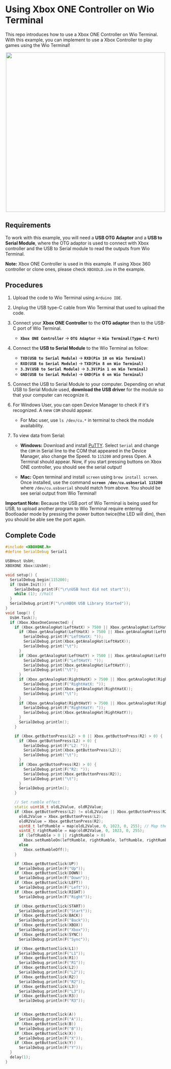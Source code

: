 # Using Xbox ONE Controller on Wio Terminal

This repo introduces how to use a Xbox ONE Controller on Wio Terminal. With this example, you can implement to use a Xbox Controller to play games using the Wio Terminal!

<div align=center><img width = 500 src="https://files.seeedstudio.com/wiki/Wio-Terminal/img/20200109132336.gif"/></div>

## Requirements

To work with this example, you will need a **USB OTG Adaptor** and a **USB to Serial Module**, where the OTG adaptor is used to connect with Xbox controller and the USB to Serial module to read the outputs from Wio Terminal.

**Note:** Xbox ONE Controller is used in this example. If using Xbox 360 controller or clone ones, please check `XBOXOLD.ino` in the example.

## Procedures

1. Upload the code to Wio Terminal using `Arduino IDE`.

2. Unplug the USB type-C cable from Wio Terminal that used to upload the code.

3. Connect your **Xbox ONE Controller** to the **OTG adaptor** then to the USB-C port of Wio Terminal.
   - **`Xbox ONE Controller`** -> **`OTG Adaptor`** -> **`Wio Terminal(Type-C Port)`**

4. Connect the **USB to Serial Module** to the Wio Terminal as follow:
   - **`TXD(USB to Serial Module)`** -> **`RXD(Pin 10 on Wio Terminal)`**
   - **`RXD(USB to Serial Module)`** -> **`TXD(Pin 8 on Wio Terminal)`**
   - **`3.3V(USB to Serial Module)`** -> **`3.3V(Pin 1 on Wio Terminal)`**
   - **`GND(USB to Serial Module)`** -> **`GND(Pin 6 on Wio Terminal)`**

5. Connect the USB to Serial Module to your computer. Depending on what USB to Serial Module used, **download the USB driver** for the module so that your computer can recognize it.

6. For Windows User, you can open Device Manager to check if it's recognized. A new `COM` should appear.
   - For Mac user, use `ls /dev/cu.*` in terminal to check the module availability.

7. To view data from Serial:
   - **Windows:** Download and install [PuTTY](https://www.putty.org/). Select `Serial` and change the `COM` in Serial line to the COM that appeared in the Device Manager, also change the Speed. to `115200` and press Open. A Terminal should appear. Now, if you start pressing buttons on Xbox ONE controller, you should see the serial output!

   - **Mac:** Open terminal and install `screen` using `brew install screen`. Once installed, use the command **`screen /dev/cu.usbserial 115200`** where `/dev/cu.usbserial` should match from above. You should be see serial output from Wio Terminal!

**Important Note:** Because the USB port of Wio Terminal is being used for USB, to upload another program to Wio Terminal require entering Bootloader mode by pressing the power button twice(the LED will dim), then you should be able see the port again.

## Complete Code

```cpp
#include <XBOXONE.h>
#define SerialDebug Serial1

USBHost UsbH;
XBOXONE Xbox(&UsbH);

void setup() {
  SerialDebug.begin(115200);
  if (UsbH.Init()) {
    SerialDebug.print(F("\r\nUSB host did not start"));
    while (1); //halt
  }
  SerialDebug.print(F("\r\nXBOX USB Library Started"));
}
void loop() {
  UsbH.Task();
  if (Xbox.XboxOneConnected) {
    if (Xbox.getAnalogHat(LeftHatX) > 7500 || Xbox.getAnalogHat(LeftHatX) < -7500 || Xbox.getAnalogHat(LeftHatY) > 7500 || Xbox.getAnalogHat(LeftHatY) < -7500 || Xbox.getAnalogHat(RightHatX) > 7500 || Xbox.getAnalogHat(RightHatX) < -7500 || Xbox.getAnalogHat(RightHatY) > 7500 || Xbox.getAnalogHat(RightHatY) < -7500) {
      if (Xbox.getAnalogHat(LeftHatX) > 7500 || Xbox.getAnalogHat(LeftHatX) < -7500) {
        SerialDebug.print(F("LeftHatX: "));
        SerialDebug.print(Xbox.getAnalogHat(LeftHatX));
        SerialDebug.print("\t");
      }
      if (Xbox.getAnalogHat(LeftHatY) > 7500 || Xbox.getAnalogHat(LeftHatY) < -7500) {
        SerialDebug.print(F("LeftHatY: "));
        SerialDebug.print(Xbox.getAnalogHat(LeftHatY));
        SerialDebug.print("\t");
      }
      if (Xbox.getAnalogHat(RightHatX) > 7500 || Xbox.getAnalogHat(RightHatX) < -7500) {
        SerialDebug.print(F("RightHatX: "));
        SerialDebug.print(Xbox.getAnalogHat(RightHatX));
        SerialDebug.print("\t");
      }
      if (Xbox.getAnalogHat(RightHatY) > 7500 || Xbox.getAnalogHat(RightHatY) < -7500) {
        SerialDebug.print(F("RightHatY: "));
        SerialDebug.print(Xbox.getAnalogHat(RightHatY));
      }
      SerialDebug.println();
    }

    if (Xbox.getButtonPress(L2) > 0 || Xbox.getButtonPress(R2) > 0) {
      if (Xbox.getButtonPress(L2) > 0) {
        SerialDebug.print(F("L2: "));
        SerialDebug.print(Xbox.getButtonPress(L2));
        SerialDebug.print("\t");
      }
      if (Xbox.getButtonPress(R2) > 0) {
        SerialDebug.print(F("R2: "));
        SerialDebug.print(Xbox.getButtonPress(R2));
        SerialDebug.print("\t");
      }
      SerialDebug.println();
    }

    // Set rumble effect
    static uint16_t oldL2Value, oldR2Value;
    if (Xbox.getButtonPress(L2) != oldL2Value || Xbox.getButtonPress(R2) != oldR2Value) {
      oldL2Value = Xbox.getButtonPress(L2);
      oldR2Value = Xbox.getButtonPress(R2);
      uint8_t leftRumble = map(oldL2Value, 0, 1023, 0, 255); // Map the trigger values into a byte
      uint8_t rightRumble = map(oldR2Value, 0, 1023, 0, 255);
      if (leftRumble > 0 || rightRumble > 0)
        Xbox.setRumbleOn(leftRumble, rightRumble, leftRumble, rightRumble);
      else
        Xbox.setRumbleOff();
    }

    if (Xbox.getButtonClick(UP))
      SerialDebug.println(F("Up"));
    if (Xbox.getButtonClick(DOWN))
      SerialDebug.println(F("Down"));
    if (Xbox.getButtonClick(LEFT))
      SerialDebug.println(F("Left"));
    if (Xbox.getButtonClick(RIGHT))
      SerialDebug.println(F("Right"));

    if (Xbox.getButtonClick(START))
      SerialDebug.println(F("Start"));
    if (Xbox.getButtonClick(BACK))
      SerialDebug.println(F("Back"));
    if (Xbox.getButtonClick(XBOX))
      SerialDebug.println(F("Xbox"));
    if (Xbox.getButtonClick(SYNC))
      SerialDebug.println(F("Sync"));

    if (Xbox.getButtonClick(L1))
      SerialDebug.println(F("L1"));
    if (Xbox.getButtonClick(R1))
      SerialDebug.println(F("R1"));
    if (Xbox.getButtonClick(L2))
      SerialDebug.println(F("L2"));
    if (Xbox.getButtonClick(R2))
      SerialDebug.println(F("R2"));
    if (Xbox.getButtonClick(L3))
      SerialDebug.println(F("L3"));
    if (Xbox.getButtonClick(R3))
      SerialDebug.println(F("R3"));


    if (Xbox.getButtonClick(A))
      SerialDebug.println(F("A"));
    if (Xbox.getButtonClick(B))
      SerialDebug.println(F("B"));
    if (Xbox.getButtonClick(X))
      SerialDebug.println(F("X"));
    if (Xbox.getButtonClick(Y))
      SerialDebug.println(F("Y"));
  }
  delay(1);
}
```